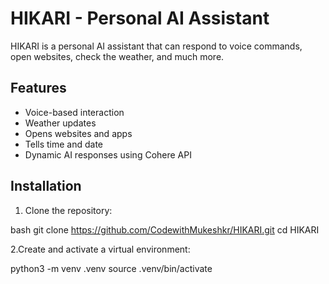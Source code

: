 # HIKARI - Personal AI Assistant

HIKARI is a personal AI assistant that can respond to voice commands, open websites, check the weather, and much more.

## Features
- Voice-based interaction
- Weather updates
- Opens websites and apps
- Tells time and date
- Dynamic AI responses using Cohere API

## Installation
1. Clone the repository:
   
bash
   git clone https://github.com/CodewithMukeshkr/HIKARI.git
   cd HIKARI
   
2.Create and activate a virtual environment:

python3 -m venv .venv
source .venv/bin/activate 
